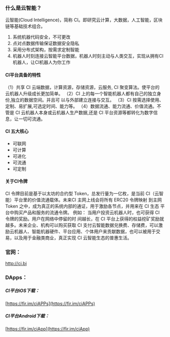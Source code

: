 ### 什么是云智能？

云智能(Cloud Intelligence)，简称 CI。即研究云计算，大数据，人工智能，区块链等基础技术组合。

1. 系统机器代码安全，不可更改
2. 点对点数据传输保证数据安全隐私
3. 采用分布式架构，按需求定制智能
4. 机器人时刻连接云智能平台数据，机器人时刻主动与人类交互，实现从拥有CI机器人，让CI机器人为你工作

#### CI平台具备的特性

  （1）共享 CI 云端数据，计算资源，存储资源，云服务, CI 聚变算法。使平台的
云机器人升级成长更加简单。
  （2）CI 上的每一个智能机器人都有自己的独立身份,独立的数据空间。并且可
以与外部建立连接与交互。
  （3）CI 按需选择使用、定制、易扩展,可选定时间、能力等。
  （4）数据流通、能力流通、价值流通。不管是 CI 云机器人本身或云机器人生产数据,还是 CI 平台资源等都转化为数字信息，让一切可流通。



#### CI 五大核心

- 可联网
- 可计算
- 可进化
- 可流通
- 可定制

#### 关于CI令牌

CI 令牌目前是基于以太坊的合约型 Token，总发行量为一亿枚，是当前 CI（云智能）平台里的价值流通载体。未来CI 主网上线会将所有 ERC20 令牌映射
到主网 Token 之中，成为真正的系统内部的通证，用于激励各节点，并用来在 CI 生态
平台中购买产品和服务的流通令牌。
例如：
当用户投资云机器人时，也可获得 CI 令牌的奖励。用户在网络中停留的时
间越长，在 CI 平台上获得的权益挖矿奖励就越多。未来企业、机构可以购买获取 CI 支付云智能数据兑换费、存储费，可以激励云机器人、智能机器硬件、平台应用、个体用户来贡献数据，也可以被用于交易，以及用于金融类商业，真正实现 CI 云智能生态的普惠生活。



### 官网：

http://ci.bi



### DApps：



##### CI平台iOS下载：

[https://fir.im/ciAPPs](https://fir.im/ciAPPs)



##### CI平台Android下载：

[https://fir.im/ciApp](https://fir.im/ciApp)
